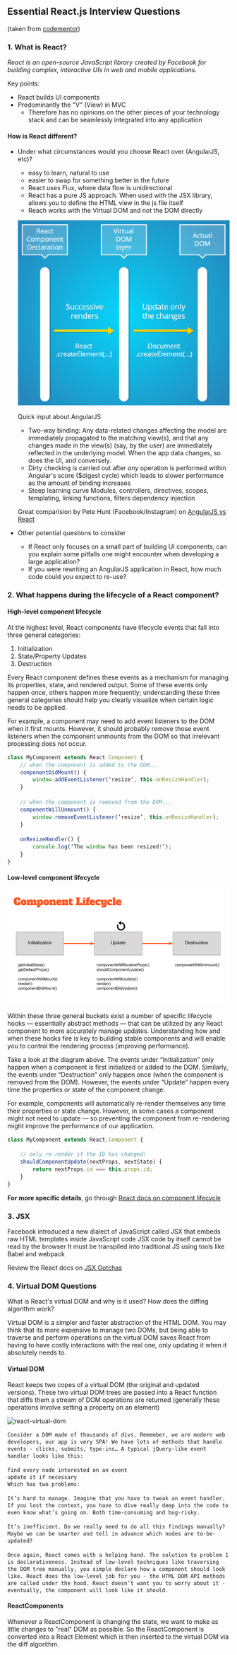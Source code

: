 ## Essential React.js Interview Questions

(taken from [codementor](https://www.codementor.io/reactjs/tutorial/5-essential-reactjs-interview-questions))

### 1. What is React?

  *React is an open-source JavaScript library created by Facebook for building complex, interactive UIs in web and mobile applications.*


Key points:
+ React builds UI components
+ Predominantly the "V" (View) in MVC
  - Therefore has no opinions on the other pieces of your technology stack and can be seamlessly integrated into any application

#### How is React different?

+ Under what circumstances would you choose React over (AngularJS, etc)?
  - easy to learn, natural to use
  - easier to swap for something better in the future
  - React uses Flux, where data flow is unidirectional
  - React has a pure JS approach.
    When used with the JSX library, allows you to define the HTML view in the js file itself
  - Reach works with the Virtual DOM and not the DOM directly

  ![react-DOM](./images/react-virtual-dom.png)

  Quick input about AngularJS
  - Two-way binding:
    Any data-related changes affecting the model are immediately propagated to the matching view(s), and that any changes made in the view(s) (say, by the user) are immediately reflected in the underlying model. When the app data changes, so does the UI, and conversely.
  - Dirty checking is carried out after *any* operation is performed within Angular's score ($digest cycle) which leads to slower performance as the amount of binding increases
  - Steep learning curve
    Modules, controllers, directives, scopes, templating, linking functions, filters dependency injection

  Great comparision by Pete Hunt (Facebook/Instagram) on [AngularJS vs React](https://www.quora.com/profile/Pete-Hunt/Posts/Facebooks-React-vs-AngularJS-A-Closer-Look)


+ Other potential questions to consider
  - If React only focuses on a small part of building UI components, can you explain some pitfalls one might encounter when developing a large application?
  - If you were rewriting an AngularJS application in React, how much code could you expect to re-use?


### 2. What happens during the lifecycle of a React component?

#### High-level component lifecycle
At the highest level, React components have lifecycle events that fall into three general categories:

1. Initialization
2. State/Property Updates
3. Destruction

Every React component defines these events as a mechanism for managing its properties, state, and rendered output. Some of these events only happen once, others happen more frequently; understanding these three general categories should help you clearly visualize when certain logic needs to be applied.

For example, a component may need to add event listeners to the DOM when it first mounts. However, it should probably remove those event listeners when the component unmounts from the DOM so that irrelevant processing does not occur.
```js
class MyComponent extends React.Component {
    // when the component is added to the DOM...
    componentDidMount() {
        window.addEventListener(‘resize’, this.onResizeHandler);
    }

    // when the component is removed from the DOM...
    componentWillUnmount() {
        window.removeEventListener(‘resize’, this.onResizeHandler);
    }

    onResizeHandler() {
        console.log(‘The window has been resized!’);
    }
}
```

#### Low-level component lifecycle
![specific component lifecycles](./images/component-lifecycle.png)

Within these three general buckets exist a number of specific lifecycle hooks — essentially abstract methods — that can be utilized by any React component to more accurately manage updates. Understanding how and when these hooks fire is key to building stable components and will enable you to control the rendering process (improving performance).

Take a look at the diagram above. The events under “Initialization” only happen when a component is first initialized or added to the DOM. Similarly, the events under “Destruction” only happen once (when the component is removed from the DOM). However, the events under “Update” happen every time the properties or state of the component change.

For example, components will automatically re-render themselves any time their properties or state change. However, in some cases a component might not need to update — so preventing the component from re-rendering might improve the performance of our application.

```js
class MyComponent extends React.Component {

    // only re-render if the ID has changed!
    shouldComponentUpdate(nextProps, nextState) {
        return nextProps.id === this.props.id;
    }
}
```
**For more specific details**, go through [React docs on component lifecycle](https://facebook.github.io/react/docs/react-component.html)


### 3. JSX

Facebook introduced a new dialect of JavaScript called JSX that embeds raw HTML templates inside JavaScript code
    JSX code by itself cannot be read by the browser
    It must be transpiled into traditional JS using tools like Babel and webpack


Review the React docs on [JSX Gotchas](https://facebook.github.io/react/docs/jsx-in-depth.html)

### 4. Virtual DOM Questions
What is React's virtual DOM and why is it used? How does the diffing algorithm work?

Virtual DOM is a simpler and faster abstraction of the HTML DOM. You may think that its more expensive to manage two DOMs, but being able to traverse and perform operations on the virtual DOM saves React from having to have costly interactions with the real one, only updating it when it absolutely needs to.

#### Virtual DOM
React keeps two copes of a virtual DOM (the original and updated versions). These two virtual DOM trees are passed into a React function that diffs them a stream of DOM operations are returned (generally these operations involve setting a property on an element)

![react-virtual-dom](http://www.funnyant.com/wp-content/uploads/2014/07/reactjs-virtual-dom.png)

```
Consider a DOM made of thousands of divs. Remember, we are modern web developers, our app is very SPA! We have lots of methods that handle events - clicks, submits, type-ins… A typical jQuery-like event handler looks like this:

find every node interested on an event
update it if necessary
Which has two problems:

It’s hard to manage. Imagine that you have to tweak an event handler. If you lost the context, you have to dive really deep into the code to even know what’s going on. Both time-consuming and bug-risky.

It’s inefficient. Do we really need to do all this findings manually? Maybe we can be smarter and tell in advance which nodes are to-be-updated?

Once again, React comes with a helping hand. The solution to problem 1 is declarativeness. Instead of low-level techniques like traversing the DOM tree manually, you simple declare how a component should look like. React does the low-level job for you - the HTML DOM API methods are called under the hood. React doesn’t want you to worry about it - eventually, the component will look like it should.

```

#### ReactComponents
Whenever a ReactComponent is changing the state, we want to make as little changes to "real" DOM as possible. So the ReactComponent is converted into a React Element which is then inserted to the virtual DOM via the diff algorithm.

<!-- Links -->
